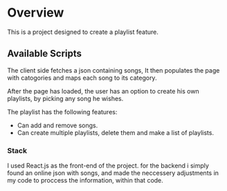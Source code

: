 # Overview

This is a project designed to create a playlist feature.

## Available Scripts

The client side fetches a json containing songs,
It then populates the page with catogories and maps each song
to its category.

After the page has loaded, the user has an option to create his own
playlists, by picking any song he wishes.

The playlist has the following features:
- Can add and remove songs.
- Can create multiple playlists, delete them and make a list of playlists.

### Stack

I used React.js as the front-end of the project.
for the backend i simply found an online json with songs,
and made the neccessery adjustments in my code to proccess the information,
within that code.



